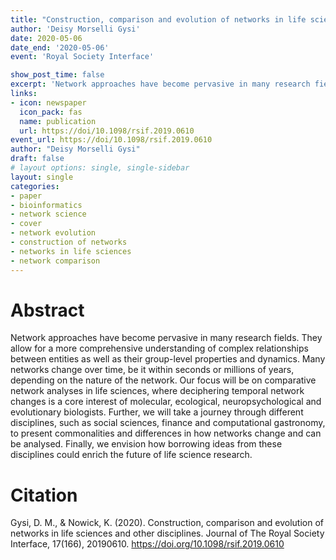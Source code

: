 ```yaml
---
title: "Construction, comparison and evolution of networks in life sciences and other disciplines"
author: 'Deisy Morselli Gysi'
date: 2020-05-06
date_end: '2020-05-06'
event: 'Royal Society Interface'

show_post_time: false
excerpt: 'Network approaches have become pervasive in many research fields. They allow for a more comprehensive understanding of complex relationships between entities as well as their group-level properties and dynamics.'
links:
- icon: newspaper
  icon_pack: fas
  name: publication
  url: https://doi/10.1098/rsif.2019.0610
event_url: https://doi/10.1098/rsif.2019.0610
author: "Deisy Morselli Gysi"
draft: false
# layout options: single, single-sidebar
layout: single
categories:
- paper
- bioinformatics
- network science
- cover
- network evolution
- construction of networks
- networks in life sciences
- network comparison
---
```


# Abstract

Network approaches have become pervasive in many research fields. They allow for a more comprehensive understanding of complex relationships between entities as well as their group-level properties and dynamics. Many networks change over time, be it within seconds or millions of years, depending on the nature of the network. Our focus will be on comparative network analyses in life sciences, where deciphering temporal network changes is a core interest of molecular, ecological, neuropsychological and evolutionary biologists. Further, we will take a journey through different disciplines, such as social sciences, finance and computational gastronomy, to present commonalities and differences in how networks change and can be analysed. Finally, we envision how borrowing ideas from these disciplines could enrich the future of life science research.

# Citation
Gysi, D. M., & Nowick, K. (2020). Construction, comparison and evolution of networks in life sciences and other disciplines. Journal of The Royal Society Interface, 17(166), 20190610. https://doi.org/10.1098/rsif.2019.0610
